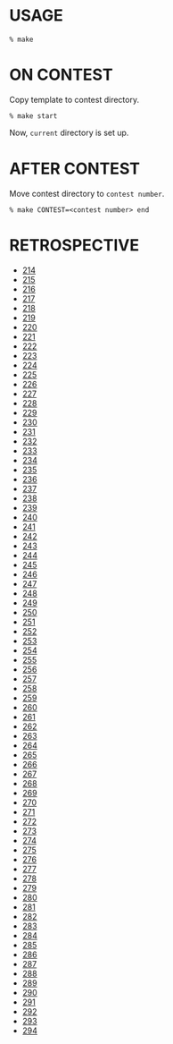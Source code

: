 # USAGE

```
% make
```

# ON CONTEST

Copy template to contest directory.

```
% make start
```

Now, `current` directory is set up.

# AFTER CONTEST

Move contest directory to `contest number`.

```
% make CONTEST=<contest number> end
```

# RETROSPECTIVE

- [214](214/README.md)
- [215](215/README.md)
- [216](216/README.md)
- [217](217/README.md)
- [218](218/README.md)
- [219](219/README.md)
- [220](220/README.md)
- [221](221/README.md)
- [222](222/README.md)
- [223](223/README.md)
- [224](224/README.md)
- [225](225/README.md)
- [226](226/README.md)
- [227](227/README.md)
- [228](228/README.md)
- [229](229/README.md)
- [230](230/README.md)
- [231](231/README.md)
- [232](232/README.md)
- [233](233/README.md)
- [234](234/README.md)
- [235](235/README.md)
- [236](236/README.md)
- [237](237/README.md)
- [238](238/README.md)
- [239](239/README.md)
- [240](240/README.md)
- [241](241/README.md)
- [242](242/README.md)
- [243](243/README.md)
- [244](244/README.md)
- [245](245/README.md)
- [246](246/README.md)
- [247](247/README.md)
- [248](248/README.md)
- [249](249/README.md)
- [250](250/README.md)
- [251](251/README.md)
- [252](252/README.md)
- [253](253/README.md)
- [254](254/README.md)
- [255](255/README.md)
- [256](256/README.md)
- [257](257/README.md)
- [258](258/README.md)
- [259](259/README.md)
- [260](260/README.md)
- [261](261/README.md)
- [262](262/README.md)
- [263](263/README.md)
- [264](264/README.md)
- [265](265/README.md)
- [266](266/README.md)
- [267](267/README.md)
- [268](268/README.md)
- [269](269/README.md)
- [270](270/README.md)
- [271](271/README.md)
- [272](272/README.md)
- [273](273/README.md)
- [274](274/README.md)
- [275](275/README.md)
- [276](276/README.md)
- [277](277/README.md)
- [278](278/README.md)
- [279](279/README.md)
- [280](280/README.md)
- [281](281/README.md)
- [282](282/README.md)
- [283](283/README.md)
- [284](284/README.md)
- [285](285/README.md)
- [286](286/README.md)
- [287](287/README.md)
- [288](288/README.md)
- [289](289/README.md)
- [290](290/README.md)
- [291](291/README.md)
- [292](292/README.md)
- [293](293/README.md)
- [294](294/README.md)
